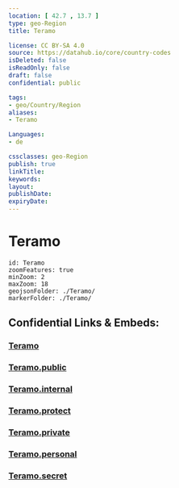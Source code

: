 ```yaml
---
location: [ 42.7 , 13.7 ] 
type: geo-Region
title: Teramo

license: CC BY-SA 4.0
source: https://datahub.io/core/country-codes
isDeleted: false
isReadOnly: false
draft: false
confidential: public

tags:
- geo/Country/Region
aliases:
- Teramo

Languages:
- de

cssclasses: geo-Region
publish: true
linkTitle: 
keywords: 
layout: 
publishDate: 
expiryDate: 
---
```


# Teramo

```leaflet
id: Teramo
zoomFeatures: true 
minZoom: 2 
maxZoom: 18
geojsonFolder: ./Teramo/
markerFolder: ./Teramo/
```


## Confidential Links & Embeds: 

### [Teramo](/_Standards/Earth/Continent/Europe/Europe~South/Italy/regions~Italy/Abruzzo/Teramo.md) 

### [Teramo.public](/_public/Earth/Continent/Europe/Europe~South/Italy/regions~Italy/Abruzzo/Teramo.public.md) 

### [Teramo.internal](/_internal/Earth/Continent/Europe/Europe~South/Italy/regions~Italy/Abruzzo/Teramo.internal.md) 

### [Teramo.protect](/_protect/Earth/Continent/Europe/Europe~South/Italy/regions~Italy/Abruzzo/Teramo.protect.md) 

### [Teramo.private](/_private/Earth/Continent/Europe/Europe~South/Italy/regions~Italy/Abruzzo/Teramo.private.md) 

### [Teramo.personal](/_personal/Earth/Continent/Europe/Europe~South/Italy/regions~Italy/Abruzzo/Teramo.personal.md) 

### [Teramo.secret](/_secret/Earth/Continent/Europe/Europe~South/Italy/regions~Italy/Abruzzo/Teramo.secret.md)

